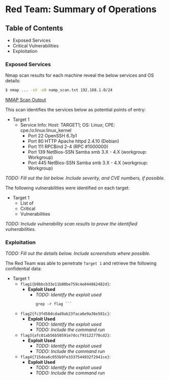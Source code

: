 # Red Team: Summary of Operations

## Table of Contents
- Exposed Services
- Critical Vulnerabilities
- Exploitation

### Exposed Services

Nmap scan results for each machine reveal the below services and OS details:

```bash
$ nmap ... -sV -oN namp_scan.txt 192.168.1.0/24
```
[NMAP Scan Output](/Doc/nmap_scan.txt)

This scan identifies the services below as potential points of entry:
- Target 1
  - Service Info: Host: TARGET1; OS: Linux; CPE: cpe:/o:linux:linux_kernel
    - Port 22 OpenSSH 6.7p1
    - Port 80 HTTP Apache httpd 2.4.10 (Debian)
    - Port 111 RPCBind 2-4 (RPC #1000000)
    - Port 139 NetBios-SSN Samba smb 3.X - 4.X (workgroup: Workgroup)
    - Port 445 NetBios-SSN Samba smb 3.X - 4.X (workgroup: Workgroup)

_TODO: Fill out the list below. Include severity, and CVE numbers, if possible._

The following vulnerabilities were identified on each target:
- Target 1
  - List of
  - Critical
  - Vulnerabilities

_TODO: Include vulnerability scan results to prove the identified vulnerabilities._

### Exploitation
_TODO: Fill out the details below. Include screenshots where possible._

The Red Team was able to penetrate `Target 1` and retrieve the following confidential data:
- Target 1
  - `flag1{b9bbcb33e11b80be759c4e844862482d}`:
    - **Exploit Used**
      - _TODO: Identify the exploit used_
          ``` cd /var/www/html 
          grep -r flag ```
  - `flag2{fc3fd58dcdad9ab23faca6e9a36e581c}`: 
    - **Exploit Used**
      - _TODO: Identify the exploit used_
      - _TODO: Include the command run_
  - `flag3{afc01ab56b50591e7dccf93122770cd2}`: 
    - **Exploit Used**
      - _TODO: Identify the exploit used_
      - _TODO: Include the command run_
  - `flag4{715dea6c055b9fe3337544932f2941ce}`: 
    - **Exploit Used**
      - _TODO: Identify the exploit used_
      - _TODO: Include the command run_